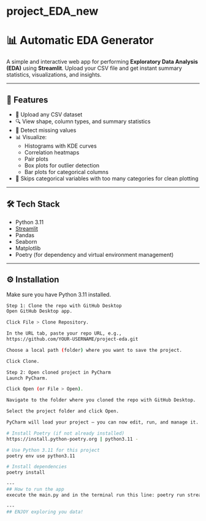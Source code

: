 # project_EDA_new
# 📊 Automatic EDA Generator

A simple and interactive web app for performing **Exploratory Data Analysis (EDA)** using **Streamlit**. Upload your CSV file and get instant summary statistics, visualizations, and insights.

---

## 🚀 Features

- 📁 Upload any CSV dataset
- 🔍 View shape, column types, and summary statistics
- 🧼 Detect missing values
- 📊 Visualize:
  - Histograms with KDE curves
  - Correlation heatmaps
  - Pair plots
  - Box plots for outlier detection
  - Bar plots for categorical columns
- 🚫 Skips categorical variables with too many categories for clean plotting

---

## 🛠️ Tech Stack

- Python 3.11
- [Streamlit](https://streamlit.io/)
- Pandas
- Seaborn
- Matplotlib
- Poetry (for dependency and virtual environment management)

---

## ⚙️ Installation

Make sure you have Python 3.11 installed.

```bash
Step 1: Clone the repo with GitHub Desktop
Open GitHub Desktop app.

Click File > Clone Repository.

In the URL tab, paste your repo URL, e.g.,
https://github.com/YOUR-USERNAME/project-eda.git

Choose a local path (folder) where you want to save the project.

Click Clone.

Step 2: Open cloned project in PyCharm
Launch PyCharm.

Click Open (or File > Open).

Navigate to the folder where you cloned the repo with GitHub Desktop.

Select the project folder and click Open.

PyCharm will load your project — you can now edit, run, and manage it.

# Install Poetry (if not already installed)
https://install.python-poetry.org | python3.11 -

# Use Python 3.11 for this project
poetry env use python3.11

# Install dependencies
poetry install

---
## How to run the app
execute the main.py and in the terminal run this line: poetry run streamlit run app.py

---
## ENJOY exploring you data!
